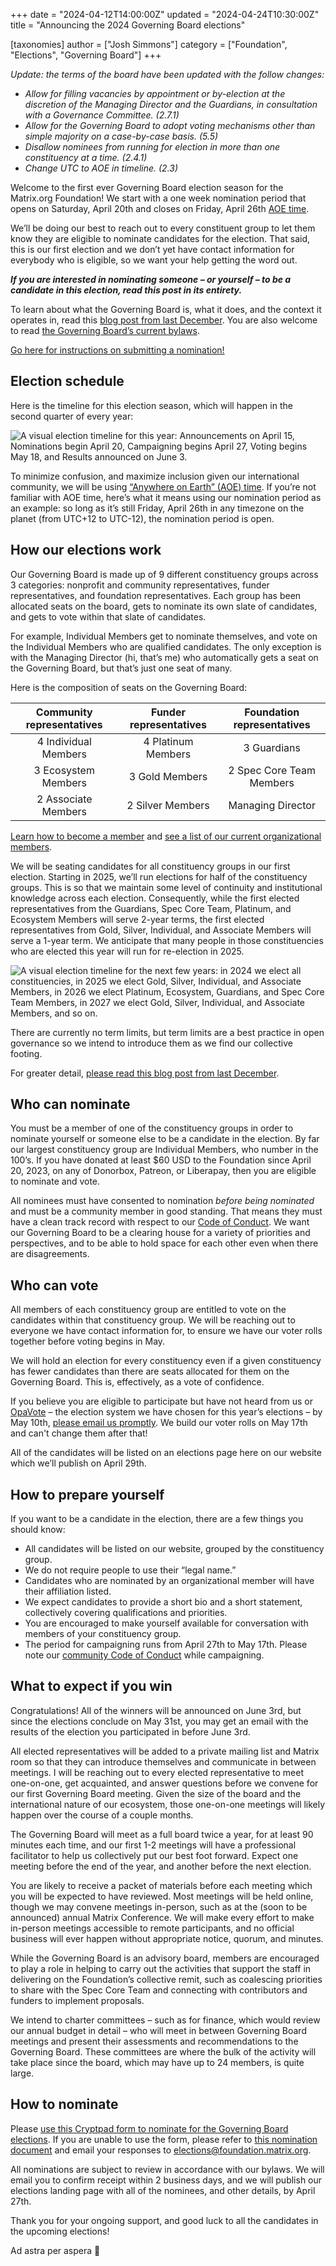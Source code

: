 +++
date = "2024-04-12T14:00:00Z"
updated = "2024-04-24T10:30:00Z"
title = "Announcing the 2024 Governing Board elections"

[taxonomies]
author = ["Josh Simmons"]
category = ["Foundation", "Elections", "Governing Board"]
+++

_Update: the terms of the board have been updated with the follow changes:_
* _Allow for filling vacancies by appointment or by-election at the discretion of the Managing Director and the Guardians, in consultation with a Governance Committee. (2.7.1)_
* _Allow for the Governing Board to adopt voting mechanisms other than simple majority on a case-by-case basis. (5.5)_
* _Disallow nominees from running for election in more than one constituency at a time. (2.4.1)_
* _Change UTC to AOE in timeline. (2.3)_

Welcome to the first ever Governing Board election season for the Matrix.org Foundation! We start with a one week nomination period that opens on Saturday, April 20th and closes on Friday, April 26th [AOE time](https://en.wikipedia.org/wiki/Anywhere_on_Earth).

We’ll be doing our best to reach out to every constituent group to let them know they are eligible to nominate candidates for the election. That said, this is our first election and we don’t yet have contact information for everybody who is eligible, so we want your help getting the word out.

**_If you are interested in nominating someone – or yourself – to be a candidate in this election, read this post in its entirety._**

To learn about what the Governing Board is, what it does, and the context it operates in, read this [blog post from last December](https://matrix.org/blog/2023/12/electing-our-first-governing-board/). You are also welcome to read [the Governing Board’s current bylaws](https://matrix.org/media/2024-04-governing-board-terms-of-reference.pdf).

[Go here for instructions on submitting a nomination!](https://matrix.org/blog/2024/04/election-announcement/#how-to-nominate)

<!-- more -->

## Election schedule

Here is the timeline for this election season, which will happen in the second quarter of every year:

![A visual election timeline for this year: Announcements on April 15, Nominations begin April 20, Campaigning begins April 27, Voting begins May 18, and Results announced on June 3.](/blog/img/2024-election-timeline.avif)

To minimize confusion, and maximize inclusion given our international community, we will be using [“Anywhere on Earth” (AOE) time](https://en.wikipedia.org/wiki/Anywhere_on_Earth). If you’re not familiar with AOE time, here’s what it means using our nomination period as an example: so long as it’s still Friday, April 26th in any timezone on the planet (from UTC+12 to UTC-12), the nomination period is open.

## How our elections work

Our Governing Board is made up of 9 different constituency groups across 3 categories: nonprofit and community representatives, funder representatives, and foundation representatives. Each group has been allocated seats on the board, gets to nominate its own slate of candidates, and gets to vote within that slate of candidates. 

For example, Individual Members get to nominate themselves, and vote on the Individual Members who are qualified candidates. The only exception is with the Managing Director (hi, that’s me) who automatically gets a seat on the Governing Board, but that’s just one seat of many.

Here is the composition of seats on the Governing Board:

|Community representatives|Funder representatives|Foundation representatives|
|:---:|:---:|:---:|
|4 Individual Members|4 Platinum Members|3 Guardians|
|3 Ecosystem Members|3 Gold Members|2 Spec Core Team Members|
|2 Associate Members|2 Silver Members|Managing Director|

[Learn how to become a member](https://matrix.org/membership/) and [see a list of our current organizational members](https://matrix.org/support/).

We will be seating candidates for all constituency groups in our first election. Starting in 2025, we’ll run elections for half of the constituency groups. This is so that we maintain some level of continuity and institutional knowledge across each election. Consequently, while the first elected representatives from the Guardians, Spec Core Team, Platinum, and Ecosystem Members will serve 2-year terms, the first elected representatives from Gold, Silver, Individual, and Associate Members will serve a 1-year term. We anticipate that many people in those constituencies who are elected this year will run for re-election in 2025.

![A visual election timeline for the next few years: in 2024 we elect all constituencies, in 2025 we elect Gold, Silver, Individual, and Associate Members, in 2026 we elect Platinum, Ecosystem, Guardians, and Spec Core Team Members, in 2027 we elect Gold, Silver, Individual, and Associate Members, and so on.](/blog/img/2024-election-years.avif)

There are currently no term limits, but term limits are a best practice in open governance so we intend to introduce them as we find our collective footing.

For greater detail, [please read this blog post from last December](https://matrix.org/blog/2023/12/electing-our-first-governing-board/).

## Who can nominate

You must be a member of one of the constituency groups in order to nominate yourself or someone else to be a candidate in the election. By far our largest constituency group are Individual Members, who number in the 100’s. If you have donated at least $60 USD to the Foundation since April 20, 2023, on any of Donorbox, Patreon, or Liberapay, then you are eligible to nominate and vote.

All nominees must have consented to nomination _before being nominated_ and must be a community member in good standing. That means they must have a clean track record with respect to our [Code of Conduct](https://matrix.org/legal/code-of-conduct/). We want our Governing Board to be a clearing house for a variety of priorities and perspectives, and to be able to hold space for each other even when there are disagreements.

## Who can vote

All members of each constituency group are entitled to vote on the candidates within that constituency group. We will be reaching out to everyone we have contact information for, to ensure we have our voter rolls together before voting begins in May. 

We will hold an election for every constituency even if a given constituency has fewer candidates than there are seats allocated for them on the Governing Board. This is, effectively, as a vote of confidence.

If you believe you are eligible to participate but have not heard from us or [OpaVote](https://www.opavote.com/) – the election system we have chosen for this year’s elections – by May 10th, [please email us promptly](mailto:elections@foundation.matrix.org). We build our voter rolls on May 17th and can't change them after that!

All of the candidates will be listed on an elections page here on our website which we’ll publish on April 29th.

## How to prepare yourself

If you want to be a candidate in the election, there are a few things you should know:

* All candidates will be listed on our website, grouped by the constituency group.
* We do not require people to use their “legal name.”
* Candidates who are nominated by an organizational member will have their affiliation listed.
* We expect candidates to provide a short bio and a short statement, collectively covering qualifications and priorities.
* You are encouraged to make yourself available for conversation with members of your constituency group.
* The period for campaigning runs from April 27th to May 17th. Please note our [community Code of Conduct](https://matrix.org/legal/code-of-conduct/) while campaigning.

## What to expect if you win

Congratulations! All of the winners will be announced on June 3rd, but since the elections conclude on May 31st, you may get an email with the results of the election you participated in before June 3rd.

All elected representatives will be added to a private mailing list and Matrix room so that they can introduce themselves and communicate in between meetings. I will be reaching out to every elected representative to meet one-on-one, get acquainted, and answer questions before we convene for our first Governing Board meeting. Given the size of the board and the international nature of our ecosystem, those one-on-one meetings will likely happen over the course of a couple months.

The Governing Board will meet as a full board twice a year, for at least 90 minutes each time, and our first 1-2 meetings will have a professional facilitator to help us collectively put our best foot forward. Expect one meeting before the end of the year, and another before the next election.

You are likely to receive a packet of materials before each meeting which you will be expected to have reviewed. Most meetings will be held online, though we may convene meetings in-person, such as at the (soon to be announced) annual Matrix Conference. We will make every effort to make in-person meetings accessible to remote participants, and no official business will ever happen without appropriate notice, quorum, and minutes.

While the Governing Board is an advisory board, members are encouraged to play a role in helping to carry out the activities that support the staff in delivering on the Foundation’s collective remit, such as coalescing priorities to share with the Spec Core Team and connecting with contributors and funders to implement proposals.

We intend to charter committees – such as for finance, which would review our annual budget in detail – who will meet in between Governing Board meetings and present their assessments and recommendations to the Governing Board. These committees are where the bulk of the activity will take place since the board, which may have up to 24 members, is quite large. 

## How to nominate

Please [use this Cryptpad form to nominate for the Governing Board elections](https://cryptpad.fr/form/#/2/form/view/Fjksk0AMwLWnp4T6t+tTsmNoWSMsJJg8jLXdPzIGkpc/). If you are unable to use the form, please refer to [this nomination document](https://matrix.org/media/2024-nomination-form.pdf) and email your responses to [elections@foundation.matrix.org](mailto:elections@foundation.matrix.org).

All nominations are subject to review in accordance with our bylaws. We will email you to confirm receipt within 2 business days, and we will publish our elections landing page with all of the nominees, and other details, by April 27th.

Thank you for your ongoing support, and good luck to all the candidates in the upcoming elections!

Ad astra per aspera 🚀
